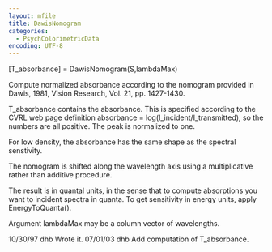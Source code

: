 ```yaml
---
layout: mfile
title: DawisNomogram
categories:
  - PsychColorimetricData
encoding: UTF-8
---
```


[T\_absorbance] = DawisNomogram(S,lambdaMax)

Compute normalized absorbance according to the
nomogram provided in Dawis, 1981, Vision Research,
Vol. 21, pp. 1427-1430.

T\_absorbance contains the absorbance.
This is specified according to the CVRL web page
definition absorbance = log(I\_incident/I\_transmitted),
so the numbers are all positive.  The peak is normalized
to one.

For low density, the absorbance has the same shape as
the spectral senstivity.

The nomogram is shifted along the wavelength axis
using a multiplicative rather than additive procedure.

The result is in quantal units, in the sense that to compute
absorptions you want to incident spectra in quanta.
To get sensitivity in energy units, apply EnergyToQuanta().

Argument lambdaMax may be a column vector of wavelengths.

10/30/97 dhb  Wrote it.
07/01/03 dhb  Add computation of T\_absorbance.